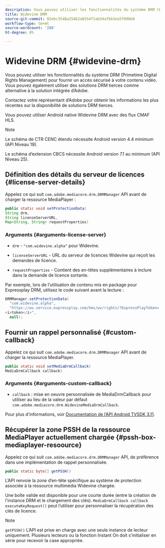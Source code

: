 ```yaml
---
description: Vous pouvez utiliser les fonctionnalités du système DRM (Primetime Digital Rights Management) pour fournir un accès sécurisé à votre contenu vidéo. Vous pouvez également utiliser des solutions DRM tierces comme alternative à la solution intégrée d’Adobe.
title: Widevine DRM
source-git-commit: 02ebc3548a254b2a6554f1ab34afbb3ea5f09bb8
workflow-type: tm+mt
source-wordcount: '288'
ht-degree: 0%

---
```


# Widevine DRM {#widevine-drm}

Vous pouvez utiliser les fonctionnalités du système DRM (Primetime Digital Rights Management) pour fournir un accès sécurisé à votre contenu vidéo. Vous pouvez également utiliser des solutions DRM tierces comme alternative à la solution intégrée d’Adobe.

Contactez votre représentant d’Adobe pour obtenir les informations les plus récentes sur la disponibilité de solutions DRM tierces.

<!--<a id="section_1385440013EF4A9AA45B6AC98919E662"></a>-->

Vous pouvez utiliser Android native Widevine DRM avec des flux CMAF HLS.

>[!NOTE]
>
> Le schéma de CTR CENC étendu nécessite Android version 4.4 minimum (API Niveau 19).
>
> Le schéma d’extension CBCS nécessite Android version 7.1 au minimum (API Niveau 25).

## Définition des détails du serveur de licences {#license-server-details}

Appelez ce qui suit `com.adobe.mediacore.drm.DRMManager` API avant de charger la ressource MediaPlayer :

```java
public static void setProtectionData(
String drm,
String licenseServerURL,
Map<String, String> requestProperties)
```

### Arguments {#arguments-license-server}

* `drm` - `"com.widevine.alpha"` pour Widevine.

* `licenseServerURL` - URL du serveur de licences Widevine qui reçoit les demandes de licence.

* `requestProperties` - Contient des en-têtes supplémentaires à inclure dans la demande de licence sortante.

Par exemple, lors de l’utilisation de contenu mis en package pour Expressplay DRM, utilisez le code suivant avant la lecture :

```java
DRMManager.setProtectionData(
  "com.widevine.alpha",  
  "https://wv.service.expressplay.com/hms/wv/rights/?ExpressPlayToken= 
<i>token</i>",  
  null);
```

## Fournir un rappel personnalisé {#custom-callback}

Appelez ce qui suit `com.adobe.mediacore.drm.DRMManager` API avant de charger la ressource MediaPlayer.

```java
public static void setMediaDrmCallback(
MediaDrmCallback callback)
```

### Arguments {#arguments-custom-callback}

* `callback` : mise en oeuvre personnalisée de MediaDrmCallback pour utiliser au lieu de la valeur par défaut `com.adobe.mediacore.drm.WidevineMediaDrmCallback`.

Pour plus d’informations, voir [Documentation de l’API Android TVSDK 3.11](https://help.adobe.com/en_US/primetime/api/psdk/javadoc3.11/index.html).

## Récupérer la zone PSSH de la ressource MediaPlayer actuellement chargée {#pssh-box-mediaplayer-resoource}

Appelez ce qui suit `com.adobe.mediacore.drm.DRMManager` API, de préférence dans une implémentation de rappel personnalisée.

```java
public static byte[] getPSSH()
```

L’API renvoie la zone d’en-tête spécifique au système de protection associée à la ressource multimédia Widevine chargée.

Une boîte valide est disponible pour une courte durée (entre la création de l&#39;instance DRM et le chargement des clés). `MediaDrmCallback callback executeKeyRequest()` peut l’utiliser pour personnaliser la récupération des clés de licence.

>[!NOTE]
>
> `getPSSH()` L’API est prise en charge avec une seule instance de lecteur uniquement. Plusieurs lecteurs ou la fonction Instant On doit s’initialiser en série pour recevoir la case appropriée.

